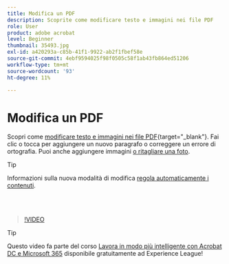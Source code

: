 ```yaml
---
title: Modifica un PDF
description: Scoprite come modificare testo e immagini nei file PDF
role: User
product: adobe acrobat
level: Beginner
thumbnail: 35493.jpg
exl-id: a420293a-c85b-41f1-9922-ab2f1fbef58e
source-git-commit: 4ebf9594025f98f0505c58f1ab43fb864ed51206
workflow-type: tm+mt
source-wordcount: '93'
ht-degree: 11%

---
```


# Modifica un PDF

Scopri come [modificare testo e immagini nei file PDF](https://www.adobe.com/it/acrobat/online/pdf-editor.html){target="_blank"}. Fai clic o tocca per aggiungere un nuovo paragrafo o correggere un errore di ortografia. Puoi anche aggiungere immagini [o ritagliare una foto](https://www.adobe.com/acrobat/online/crop-pdf.html).

>[!TIP]
>
>Informazioni sulla nuova modalità di modifica [regola automaticamente i contenuti](auto-adjust-layout.md).

<br> 

>[!VIDEO](https://video.tv.adobe.com/v/35493?quality=12&learn=on&hidetitle=true)

>[!TIP]
>
>Questo video fa parte del corso [Lavora in modo più intelligente con Acrobat DC e Microsoft 365](https://experienceleague.adobe.com/?recommended=Acrobat-U-1-2021.microsoft365) disponibile gratuitamente ad Experience League!
